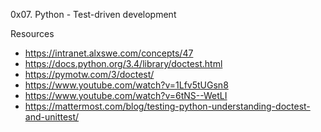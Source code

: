 0x07. Python - Test-driven development

Resources
* https://intranet.alxswe.com/concepts/47
* https://docs.python.org/3.4/library/doctest.html
* https://pymotw.com/3/doctest/
* https://www.youtube.com/watch?v=1Lfv5tUGsn8
* https://www.youtube.com/watch?v=6tNS--WetLI
* https://mattermost.com/blog/testing-python-understanding-doctest-and-unittest/
